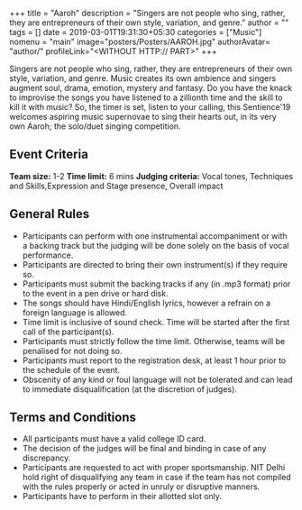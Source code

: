 +++
title = "Aaroh"
description = "Singers are not people who sing, rather, they are entrepreneurs of their own style, variation, and genre."
author = ""
tags = []
date = 2019-03-01T19:31:30+05:30
categories = ["Music"]
nomenu = "main"
image="posters/Posters/AAROH.jpg"
authorAvatar= "author/<YOUR AVATAR>"
profileLink="<WITHOUT HTTP:// PART>"
+++

Singers are not people who sing, rather, they are entrepreneurs of their own style, variation, and genre. Music creates its own ambience and singers augment soul, drama, emotion, mystery and fantasy. Do you have the knack to improvise the songs you have listened to a zillionth time and the skill to kill it with music? So, the timer is set, listen to your calling, this Sentience'19 welcomes aspiring music supernovae to sing their hearts out, in its very own Aaroh; the solo/duet singing competition.

## Event Criteria

**Team size:** 1-2
**Time limit:** 6 mins
**Judging criteria:** Vocal tones, Techniques and Skills,Expression and Stage presence, Overall impact 

## General Rules

-   Participants can perform with one instrumental accompaniment or with a backing track but the judging will be done solely on the basis of vocal performance.
-	Participants are directed to bring their own instrument(s) if they require so.
-   Participants must submit the backing tracks if any (in .mp3 format) prior to the event in a pen drive or hard disk.
-   The songs should have Hindi/English lyrics, however a refrain on a foreign language is allowed.
-	Time limit is inclusive of sound check. Time will be started after the first call of the participant(s).
-   Participants must strictly follow the time limit. Otherwise, teams will be penalised for not doing so.
-	Participants must report to the registration desk, at least 1 hour prior to the schedule of the event.
-   Obscenity of any kind or foul language will not be tolerated and can lead to immediate disqualification (at the discretion of judges).

## Terms and Conditions

-   All participants must have a valid college ID card.
-   The decision of the judges will be final and binding in case of any discrepancy.
-   Participants are requested to act with proper sportsmanship. NIT Delhi hold right of disqualifying any team in case if the team has not compiled with the rules properly or acted in unruly or disruptive manners.
-   Participants have to perform in their allotted slot only.


